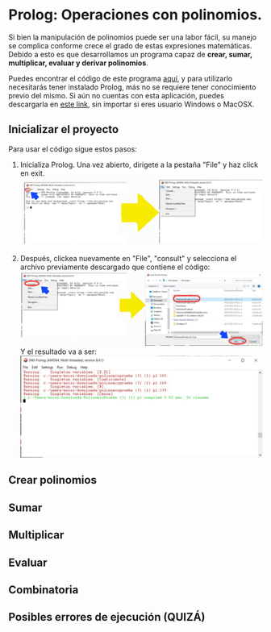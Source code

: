 # Prolog: Operaciones con polinomios.

Si bien la manipulación de polinomios puede ser una labor fácil, su manejo se complica conforme crece el grado de estas expresiones matemáticas. Debido a esto es que desarrollamos un programa capaz de **crear, sumar, multiplicar, evaluar y derivar polinomios**.

Puedes encontrar el código de este programa [aquí](https://github.com/Jony198207/ProyectoProlog/blob/main/C%C3%B3digo_Operador_de_Polinomios), y para utilizarlo necesitarás tener instalado Prolog, más no se requiere tener conocimiento previo del mismo. Si aún no cuentas con esta aplicación, puedes descargarla en [este link](https://www.swi-prolog.org/download/stable), sin importar si eres usuario Windows o MacOSX.

## Inicializar el proyecto

Para usar el código sigue estos pasos:
1) Inicializa Prolog. Una vez abierto, dirigete a la pestaña "File" y haz click en exit.
![Imagen1](https://github.com/179786-moises/imagen/blob/main/B1.jpeg)

2) Después, clickea nuevamente en "File", "consult" y selecciona el archivo previamente descargado que contiene el código:
![Imágen2](https://github.com/179786-moises/imagen/blob/main/B2.jpeg)
Y el resultado va a ser:
![Imágen3](https://github.com/179786-moises/imagen/blob/main/B3.jpeg)

## Crear polinomios 

## Sumar

## Multiplicar

## Evaluar

## Combinatoria

## Posibles errores de ejecución (QUIZÁ)
